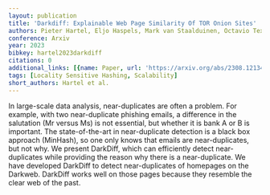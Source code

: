 ```yaml
---
layout: publication
title: 'Darkdiff: Explainable Web Page Similarity Of TOR Onion Sites'
authors: Pieter Hartel, Eljo Haspels, Mark van Staalduinen, Octavio Texeira
conference: Arxiv
year: 2023
bibkey: hartel2023darkdiff
citations: 0
additional_links: [{name: Paper, url: 'https://arxiv.org/abs/2308.12134'}]
tags: [Locality Sensitive Hashing, Scalability]
short_authors: Hartel et al.
---
```

In large-scale data analysis, near-duplicates are often a problem. For
example, with two near-duplicate phishing emails, a difference in the
salutation (Mr versus Ms) is not essential, but whether it is bank A or B is
important. The state-of-the-art in near-duplicate detection is a black box
approach (MinHash), so one only knows that emails are near-duplicates, but not
why. We present DarkDiff, which can efficiently detect near-duplicates while
providing the reason why there is a near-duplicate. We have developed DarkDiff
to detect near-duplicates of homepages on the Darkweb. DarkDiff works well on
those pages because they resemble the clear web of the past.